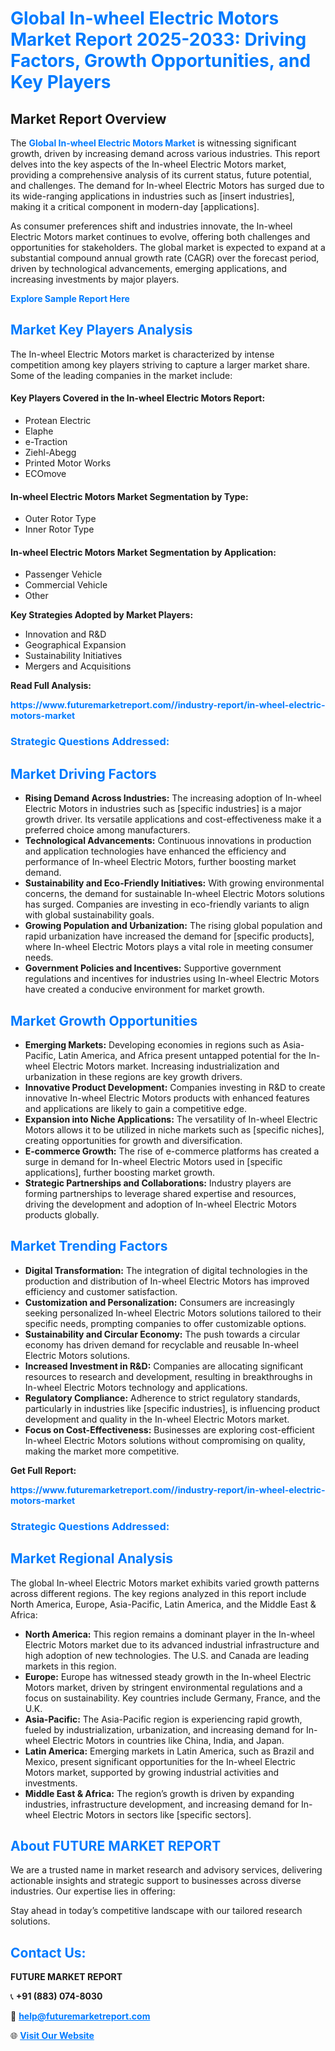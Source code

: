 <h1 style="color: #007BFF;">Global In-wheel Electric Motors Market Report 2025-2033: Driving Factors, Growth Opportunities, and Key Players</h1>

<section id="overview">
<h2>Market Report Overview</h2>
<p>The <a href="https://www.futuremarketreport.com//industry-report/in-wheel-electric-motors-market" style="color: #007BFF; text-decoration: none;"><strong>Global In-wheel Electric Motors Market</strong></a> is witnessing significant growth, driven by increasing demand across various industries. This report delves into the key aspects of the In-wheel Electric Motors market, providing a comprehensive analysis of its current status, future potential, and challenges. The demand for In-wheel Electric Motors has surged due to its wide-ranging applications in industries such as [insert industries], making it a critical component in modern-day [applications].</p>
<p>As consumer preferences shift and industries innovate, the In-wheel Electric Motors market continues to evolve, offering both challenges and opportunities for stakeholders. The global market is expected to expand at a substantial compound annual growth rate (CAGR) over the forecast period, driven by technological advancements, emerging applications, and increasing investments by major players.</p>
</section>

<section id="overview">
<p><a href="https://www.futuremarketreport.com//request-sample/reportId=45320" style="color: #007BFF; text-decoration: none;"><strong>Explore Sample Report Here</strong></a></p>
</section>

<section id="key-players">
<h2 style="color: #007BFF;">Market Key Players Analysis</h2>
<p>The In-wheel Electric Motors market is characterized by intense competition among key players striving to capture a larger market share. Some of the leading companies in the market include:</p>
<h4>Key Players Covered in the In-wheel Electric Motors Report:</h4>
<ul><li>Protean Electric</li><li>Elaphe</li><li>e-Traction</li><li>Ziehl-Abegg</li><li>Printed Motor Works</li><li>ECOmove</li></ul>
<h4>In-wheel Electric Motors Market Segmentation by Type:</h4>
<ul><li>Outer Rotor Type</li><li>Inner Rotor Type</li></ul>

<h4>In-wheel Electric Motors Market Segmentation by Application:</h4>
<ul><li>Passenger Vehicle</li><li>Commercial Vehicle</li><li>Other</li></ul>
<p><strong>Key Strategies Adopted by Market Players:</strong></p>
<ul>
<li>Innovation and R&D</li>
<li>Geographical Expansion</li>
<li>Sustainability Initiatives</li>
<li>Mergers and Acquisitions</li>
</ul>
</section>

<section>
<p><strong>Read Full Analysis: </strong></p><a href="https://www.futuremarketreport.com//industry-report/in-wheel-electric-motors-market" style="color: #007BFF; text-decoration: none;"><strong>https://www.futuremarketreport.com//industry-report/in-wheel-electric-motors-market</strong></a>
<h3 style="color: #007BFF;">Strategic Questions Addressed:</h3>
</section>

<section id="driving-factors">
<h2 style="color: #007BFF;">Market Driving Factors</h2>
<ul>
<li><strong>Rising Demand Across Industries:</strong> The increasing adoption of In-wheel Electric Motors in industries such as [specific industries] is a major growth driver. Its versatile applications and cost-effectiveness make it a preferred choice among manufacturers.</li>
<li><strong>Technological Advancements:</strong> Continuous innovations in production and application technologies have enhanced the efficiency and performance of In-wheel Electric Motors, further boosting market demand.</li>
<li><strong>Sustainability and Eco-Friendly Initiatives:</strong> With growing environmental concerns, the demand for sustainable In-wheel Electric Motors solutions has surged. Companies are investing in eco-friendly variants to align with global sustainability goals.</li>
<li><strong>Growing Population and Urbanization:</strong> The rising global population and rapid urbanization have increased the demand for [specific products], where In-wheel Electric Motors plays a vital role in meeting consumer needs.</li>
<li><strong>Government Policies and Incentives:</strong> Supportive government regulations and incentives for industries using In-wheel Electric Motors have created a conducive environment for market growth.</li>
</ul>
</section>

<section id="growth-opportunities">
<h2 style="color: #007BFF;">Market Growth Opportunities</h2>
<ul>
<li><strong>Emerging Markets:</strong> Developing economies in regions such as Asia-Pacific, Latin America, and Africa present untapped potential for the In-wheel Electric Motors market. Increasing industrialization and urbanization in these regions are key growth drivers.</li>
<li><strong>Innovative Product Development:</strong> Companies investing in R&D to create innovative In-wheel Electric Motors products with enhanced features and applications are likely to gain a competitive edge.</li>
<li><strong>Expansion into Niche Applications:</strong> The versatility of In-wheel Electric Motors allows it to be utilized in niche markets such as [specific niches], creating opportunities for growth and diversification.</li>
<li><strong>E-commerce Growth:</strong> The rise of e-commerce platforms has created a surge in demand for In-wheel Electric Motors used in [specific applications], further boosting market growth.</li>
<li><strong>Strategic Partnerships and Collaborations:</strong> Industry players are forming partnerships to leverage shared expertise and resources, driving the development and adoption of In-wheel Electric Motors products globally.</li>
</ul>
</section>

<section id="trending-factors">
<h2 style="color: #007BFF;">Market Trending Factors</h2>
<ul>
<li><strong>Digital Transformation:</strong> The integration of digital technologies in the production and distribution of In-wheel Electric Motors has improved efficiency and customer satisfaction.</li>
<li><strong>Customization and Personalization:</strong> Consumers are increasingly seeking personalized In-wheel Electric Motors solutions tailored to their specific needs, prompting companies to offer customizable options.</li>
<li><strong>Sustainability and Circular Economy:</strong> The push towards a circular economy has driven demand for recyclable and reusable In-wheel Electric Motors solutions.</li>
<li><strong>Increased Investment in R&D:</strong> Companies are allocating significant resources to research and development, resulting in breakthroughs in In-wheel Electric Motors technology and applications.</li>
<li><strong>Regulatory Compliance:</strong> Adherence to strict regulatory standards, particularly in industries like [specific industries], is influencing product development and quality in the In-wheel Electric Motors market.</li>
<li><strong>Focus on Cost-Effectiveness:</strong> Businesses are exploring cost-efficient In-wheel Electric Motors solutions without compromising on quality, making the market more competitive.</li>
</ul>
</section>

<section>
<p><strong>Get Full Report: </strong></p><a href="https://www.futuremarketreport.com//industry-report/in-wheel-electric-motors-market" style="color: #007BFF; text-decoration: none;"><strong>https://www.futuremarketreport.com//industry-report/in-wheel-electric-motors-market</strong></a>
<h3 style="color: #007BFF;">Strategic Questions Addressed:</h3>
</section>


<section id="regional-analysis">
<h2 style="color: #007BFF;">Market Regional Analysis</h2>
<p>The global In-wheel Electric Motors market exhibits varied growth patterns across different regions. The key regions analyzed in this report include North America, Europe, Asia-Pacific, Latin America, and the Middle East & Africa:</p>
<ul>
<li><strong>North America:</strong> This region remains a dominant player in the In-wheel Electric Motors market due to its advanced industrial infrastructure and high adoption of new technologies. The U.S. and Canada are leading markets in this region.</li>
<li><strong>Europe:</strong> Europe has witnessed steady growth in the In-wheel Electric Motors market, driven by stringent environmental regulations and a focus on sustainability. Key countries include Germany, France, and the U.K.</li>
<li><strong>Asia-Pacific:</strong> The Asia-Pacific region is experiencing rapid growth, fueled by industrialization, urbanization, and increasing demand for In-wheel Electric Motors in countries like China, India, and Japan.</li>
<li><strong>Latin America:</strong> Emerging markets in Latin America, such as Brazil and Mexico, present significant opportunities for the In-wheel Electric Motors market, supported by growing industrial activities and investments.</li>
<li><strong>Middle East & Africa:</strong> The region’s growth is driven by expanding industries, infrastructure development, and increasing demand for In-wheel Electric Motors in sectors like [specific sectors].</li>
</ul>
</section>

<footer>
<h2 style="color: #007BFF;">About FUTURE MARKET REPORT</h2>
<p>We are a trusted name in market research and advisory services, delivering actionable insights and strategic support to businesses across diverse industries. Our expertise lies in offering:</p>

<p>Stay ahead in today’s competitive landscape with our tailored research solutions.</p>

<h2 style="color: #007BFF;">Contact Us:</h2>
<p><strong>FUTURE MARKET REPORT</strong></p>
<p>📞 <strong>+91 (883) 074-8030</strong></p>
<p>📧 <strong><a href="mailto:help@futuremarketreport.com" style="color: #007BFF;">help@futuremarketreport.com</a></strong></p>
<p>🌐 <strong><a href="https://www.futuremarketreport.com/" style="color: #007BFF;">Visit Our Website</a></strong></p>
</footer>